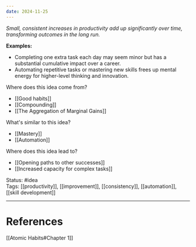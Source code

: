 ```yaml
---
date: 2024-11-25
---
```

_Small, consistent increases in productivity add up significantly over time, transforming outcomes in the long run._

**Examples:**
- Completing one extra task each day may seem minor but has a substantial cumulative impact over a career.
- Automating repetitive tasks or mastering new skills frees up mental energy for higher-level thinking and innovation.

Where does this idea come from?  
- [[Good habits]]
- [[Compounding]]
- [[The Aggregation of Marginal Gains]]

What's similar to this idea?  
- [[Mastery]]
- [[Automation]]

Where does this idea lead to?  
- [[Opening paths to other successes]]
- [[Increased capacity for complex tasks]]

Status: #idea  
Tags: [[productivity]], [[improvement]], [[consistency]], [[automation]], [[skill development]]

---
# References
[[Atomic Habits#Chapter 1]]